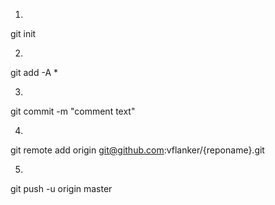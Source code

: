 1)

git init

2)

git add -A *

3)

git commit -m "comment text"

4)

git remote add origin git@github.com:vflanker/{reponame}.git

5)

git push -u origin master

